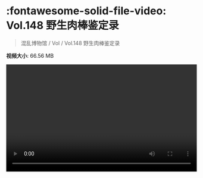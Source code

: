 # :fontawesome-solid-file-video: Vol.148 野生肉棒鉴定录

> 混乱博物馆 / Vol / Vol.148 野生肉棒鉴定录

**视频大小**: 66.56 MB

<video id="V-af2707f276647c8040ffe3a39a083532" width="512" height="288" preload="none" playsinline webkit-playsinline></video>